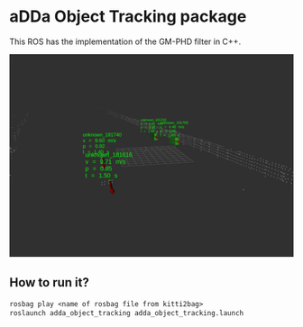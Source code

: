 # aDDa Object Tracking package

This ROS has the implementation of the GM-PHD filter in C++.

<img src="/tracker.png"/>

## How to run it?

```  
rosbag play <name of rosbag file from kitti2bag>
roslaunch adda_object_tracking adda_object_tracking.launch

